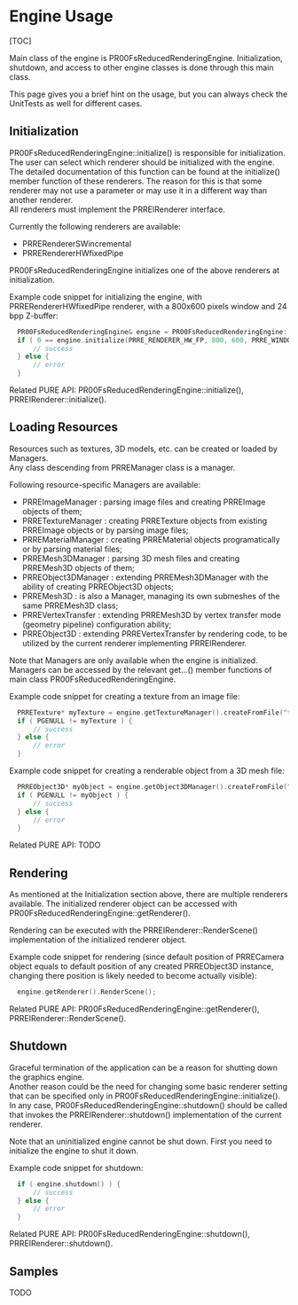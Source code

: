 # Engine Usage

[TOC]

Main class of the engine is PR00FsReducedRenderingEngine. Initialization, shutdown, and access to other engine classes is done through this main class.

This page gives you a brief hint on the usage, but you can always check the UnitTests as well for different cases.  

## Initialization

PR00FsReducedRenderingEngine::initialize() is responsible for initialization.  
The user can select which renderer should be initialized with the engine.  
The detailed documentation of this function can be found at the initialize() member function of these renderers. The reason for this is that some renderer may not use a parameter or may use it in a different way than another renderer.  
All renderers must implement the PRREIRenderer interface.

Currently the following renderers are available:  
 - PRRERendererSWincremental
 - PRRERendererHWfixedPipe

PR00FsReducedRenderingEngine initializes one of the above renderers at initialization.  

Example code snippet for initializing the engine, with PRRERendererHWfixedPipe renderer, with a 800x600 pixels window and 24 bpp Z-buffer:

```.cpp
  PR00FsReducedRenderingEngine& engine = PR00FsReducedRenderingEngine::createAndGet();
  if ( 0 == engine.initialize(PRRE_RENDERER_HW_FP, 800, 600, PRRE_WINDOWED, 0, 32, 24, 0, 0) ) {
      // success
  } else {
      // error
  }
```

Related PURE API: PR00FsReducedRenderingEngine::initialize(), PRREIRenderer::initialize().  

## Loading Resources

Resources such as textures, 3D models, etc. can be created or loaded by Managers.  
Any class descending from PRREManager class is a manager.

Following resource-specific Managers are available:  
 - PRREImageManager : parsing image files and creating PRREImage objects of them;
 - PRRETextureManager : creating PRRETexture objects from existing PRREImage objects or by parsing image files;
 - PRREMaterialManager : creating PRREMaterial objects programatically or by parsing material files;
 - PRREMesh3DManager : parsing 3D mesh files and creating PRREMesh3D objects of them;
 - PRREObject3DManager : extending PRREMesh3DManager with the ability of creating PRREObject3D objects;
 - PRREMesh3D : is also a Manager, managing its own submeshes of the same PRREMesh3D class;
 - PRREVertexTransfer : extending PRREMesh3D by vertex transfer mode (geometry pipeline) configuration ability;
 - PRREObject3D : extending PRREVertexTransfer by rendering code, to be utilized by the current renderer implementing PRREIRenderer.

Note that Managers are only available when the engine is initialized.  
Managers can be accessed by the relevant get...() member functions of main class PR00FsReducedRenderingEngine.

Example code snippet for creating a texture from an image file:

```.cpp
  PRRETexture* myTexture = engine.getTextureManager().createFromFile("texture.bmp");
  if ( PGENULL != myTexture ) {
      // success
  } else {
      // error
  }
```

Example code snippet for creating a renderable object from a 3D mesh file:

```.cpp
  PRREObject3D* myObject = engine.getObject3DManager().createFromFile("mesh.obj");
  if ( PGENULL != myObject ) {
      // success
  } else {
      // error
  }
```

Related PURE API: TODO  

## Rendering

As mentioned at the Initialization section above, there are multiple renderers available. 
The initialized renderer object can be accessed with PR00FsReducedRenderingEngine::getRenderer().

Rendering can be executed with the PRREIRenderer::RenderScene() implementation of the initialized renderer object.

Example code snippet for rendering (since default position of PRRECamera object equals to default position of any created PRREObject3D instance, changing there position is likely needed to become actually visible):

```.cpp
  engine.getRenderer().RenderScene(); 
```

Related PURE API: PR00FsReducedRenderingEngine::getRenderer(), PRREIRenderer::RenderScene().  

## Shutdown

Graceful termination of the application can be a reason for shutting down the graphics engine.  
Another reason could be the need for changing some basic renderer setting that can be specified only in PR00FsReducedRenderingEngine::initialize().  
In any case, PR00FsReducedRenderingEngine::shutdown() should be called that invokes the PRREIRenderer::shutdown() implementation of the current renderer.

Note that an uninitialized engine cannot be shut down. First you need to initialize the engine to shut it down.

Example code snippet for shutdown:

```.cpp
  if ( engine.shutdown() ) {
      // success
  } else {
      // error
  } 
```

Related PURE API: PR00FsReducedRenderingEngine::shutdown(), PRREIRenderer::shutdown().


## Samples

TODO